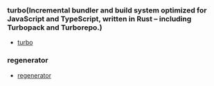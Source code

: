 ### turbo(Incremental bundler and build system optimized for JavaScript and TypeScript, written in Rust – including Turbopack and Turborepo.)

- [turbo](https://github.com/vercel/turbo)

### regenerator

- [regenerator](https://github.com/facebook/regenerator)
